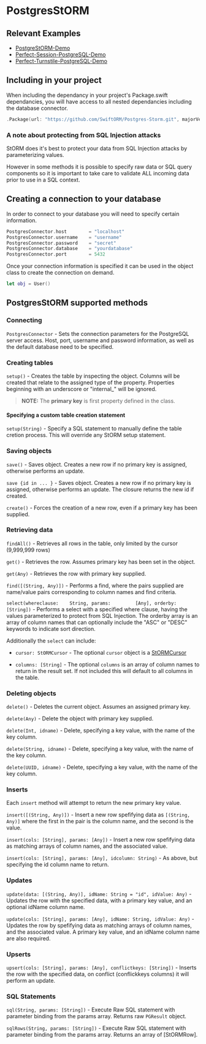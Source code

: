 # PostgresStORM

## Relevant Examples

* [PostgreStORM-Demo](https://github.com/PerfectExamples/PostgreStORM-Demo)
* [Perfect-Session-PostgreSQL-Demo](https://github.com/PerfectExamples/Perfect-Session-PostgreSQL-Demo)
* [Perfect-Turnstile-PostgreSQL-Demo](https://github.com/PerfectExamples/Perfect-Turnstile-PostgreSQL-Demo)


## Including in your project

When including the dependancy in your project's Package.swift dependancies, you will have access to all nested dependancies including the database connector.

``` swift
.Package(url: "https://github.com/SwiftORM/Postgres-Storm.git", majorVersion: 1, minor: 0)
```

### A note about protecting from SQL Injection attacks

StORM does it's best to protect your data from SQL Injection attacks by parameterizing values. 

However in some methods it is possible to specify raw data or SQL query components so it is important to take care to validate ALL incoming data prior to use in a SQL context.


## Creating a connection to your database

In order to connect to your database you will need to specify certain information.

``` swift
PostgresConnector.host        = "localhost"
PostgresConnector.username    = "username"
PostgresConnector.password    = "secret"
PostgresConnector.database    = "yourdatabase"
PostgresConnector.port        = 5432
```

Once your connection information is specified it can be used in the object class to create the connection on demand.

``` swift
let obj = User()
```

## PostgresStORM supported methods

### Connecting

`PostgresConnector` - Sets the connection parameters for the PostgreSQL server access. Host, port, username and password information, as well as the default database need to be specified.

### Creating tables

`setup()` - Creates the table by inspecting the object. Columns will be created that relate to the assigned type of the property. Properties beginning with an underscore or "internal_" will be ignored.

> **NOTE:** The **primary key** is first property defined in the class.

#### Specifying a custom table creation statement

`setup(String)` - Specify a SQL statement to manually define the table cretion process. This will override any StORM setup statement.

### Saving objects

`save()` - Saves object. Creates a new row if no primary key is assigned, otherwise performs an update. 

`save {id in ... }` - Saves object. Creates a new row if no primary key is assigned, otherwise performs an update. The closure returns the new id if created.

`create()` - Forces the creation of a new row, even if a primary key has been supplied.

### Retrieving data

`findAll()` - Retrieves all rows in the table, only limited by the cursor (9,999,999 rows)

`get()` - Retrieves the row. Assumes primary key has been set in the object.

`get(Any)` - Retrieves the row with primary key supplied.

`find([(String, Any)])` - Performs a find, where the pairs supplied are name/value pairs corresponding to column names and find criteria.

`select(whereclause:	String,
		params:			[Any],
		orderby:		[String])` - Performs a select with a specified where clause, having the values parameterized to protect from SQL Injection. The orderby array is an array of column names that can optionally include the "ASC" or "DESC" keywords to indicate sort direction.
		
Additionally the `select` can include:

*  `cursor: StORMCursor` - The optional `cursor` object is a [StORMCursor](https://github.com/PerfectlySoft/PerfectDocs/blob/master/guide/StORM-Cursor.md)

*  `columns: [String]` - The optional `columns` is an array of column names to return in the result set. If not included this will default to all columns in the table.

### Deleting objects

`delete()` - Deletes the current object. Assumes an assigned primary key.

`delete(Any)` - Delete the object with primary key supplied.

`delete(Int, idname)` - Delete, specifying a key value, with the name of the key column.

`delete(String, idname)` - Delete, specifying a key value, with the name of the key column.

`delete(UUID, idname)` - Delete, specifying a key value, with the name of the key column.

### Inserts

Each `insert` method will attempt to return the new primary key value.

`insert([(String, Any)])` - Insert a new row spefifying data as `[(String, Any)]` where the first in the pair is the column name, and the second is the value.

`insert(cols: [String], params: [Any])` - Insert a new row spefifying data as matching arrays of column names, and the associated value.

`insert(cols: [String], params: [Any], idcolumn: String)` - As above, but specifying the id column name to return.


### Updates

`update(data: [(String, Any)], idName: String = "id", idValue: Any)` - Updates the row with the specified data, with a primary key value, and an optional idName column name.

`update(cols: [String], params: [Any], idName: String, idValue: Any)` -  Updates the row by spefifying data as matching arrays of column names, and the associated value. A primary key value, and an idName column name are also required.

### Upserts

`upsert(cols: [String], params: [Any], conflictkeys: [String])` - Inserts the row with the specified data, on conflict (conflickkeys columns) it will perform an update.

### SQL Statements

`sql(String, params: [String])` - Execute Raw SQL statement with parameter binding from the params array. Returns raw `PGResult` object.

`sqlRows(String, params: [String])` - Execute Raw SQL statement with parameter binding from the params array. Returns an array of [StORMRow].
